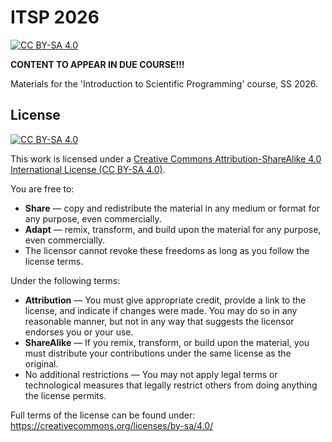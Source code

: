 # ITSP 2026

[![CC BY-SA 4.0][cc-by-sa-shield]][cc-by-sa]

**CONTENT TO APPEAR IN DUE COURSE!!!**

Materials for the 'Introduction to Scientific Programming' course, SS 2026.

## License

[![CC BY-SA 4.0][cc-by-sa-image]][cc-by-sa]

This work is licensed under a [Creative Commons Attribution-ShareAlike 4.0 International License (CC BY-SA 4.0)][cc-by-sa].

You are free to:

- **Share** — copy and redistribute the material in any medium or format for any purpose, even commercially.
- **Adapt** — remix, transform, and build upon the material for any purpose, even commercially.
- The licensor cannot revoke these freedoms as long as you follow the license terms.

Under the following terms:

- **Attribution** — You must give appropriate credit, provide a link to the license, and indicate if changes were made. You may do so in any reasonable manner, but not in any way that suggests the licensor endorses you or your use.
- **ShareAlike** — If you remix, transform, or build upon the material, you must distribute your contributions under the same license as the original.
- No additional restrictions — You may not apply legal terms or technological measures that legally restrict others from doing anything the license permits.

Full terms of the license can be found under: <https://creativecommons.org/licenses/by-sa/4.0/>

[cc-by-sa]: https://creativecommons.org/licenses/by-sa/4.0/
[cc-by-sa-image]: https://licensebuttons.net/l/by-sa/4.0/88x31.png
[cc-by-sa-shield]: https://img.shields.io/badge/License-CC%20BY--SA%204.0-lightgrey.svg
